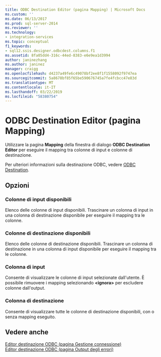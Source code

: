 ```yaml
---
title: ODBC Destination Editor (pagina Mapping) | Microsoft Docs
ms.custom: ''
ms.date: 06/13/2017
ms.prod: sql-server-2014
ms.reviewer: ''
ms.technology:
- integration-services
ms.topic: conceptual
f1_keywords:
- sql12.ssis.designer.odbcdest.columns.f1
ms.assetid: 8fa05dd4-316c-44ed-8383-e6e9ea1d3994
author: janinezhang
ms.author: janinez
manager: craigg
ms.openlocfilehash: d4237a49fe6c49078bf2ee8f1f1558092f9747ea
ms.sourcegitcommit: 5a8678bf85f65be590676745a7fe4fcbcc47e83d
ms.translationtype: MT
ms.contentlocale: it-IT
ms.lasthandoff: 03/22/2019
ms.locfileid: "58380754"
---
```

# <a name="odbc-destination-editor-mappings-page"></a>ODBC Destination Editor (pagina Mapping)
  Utilizzare la pagina **Mapping** della finestra di dialogo **ODBC Destination Editor** per eseguire il mapping tra colonne di input e colonne di destinazione.  
  
 Per ulteriori informazioni sulla destinazione ODBC, vedere [ODBC Destination](data-flow/odbc-destination.md).  
  
## <a name="options"></a>Opzioni  
  
### <a name="available-input-columns"></a>Colonne di input disponibili  
 Elenco delle colonne di input disponibili. Trascinare un colonna di input in una colonna di destinazione disponibile per eseguire il mapping tra le colonne.  
  
### <a name="available-destination-columns"></a>Colonne di destinazione disponibili  
 Elenco delle colonne di destinazione disponibili. Trascinare un colonna di destinazione in una colonna di input disponibile per eseguire il mapping tra le colonne.  
  
### <a name="input-column"></a>Colonna di input  
 Consente di visualizzare le colonne di input selezionate dall'utente. È possibile rimuovere i mapping selezionando **\<ignora>** per escludere colonne dall'output.  
  
### <a name="destination-column"></a>Colonna di destinazione  
 Consente di visualizzare tutte le colonne di destinazione disponibili, con o senza mapping eseguito.  
  
## <a name="see-also"></a>Vedere anche  
 [Editor destinazione ODBC &#40;pagina Gestione connessione&#41;](../../2014/integration-services/odbc-destination-editor-connection-manager-page.md)   
 [Editor destinazione ODBC &#40;pagina Output degli errori&#41;](../../2014/integration-services/odbc-destination-editor-error-output-page.md)  
  
  
